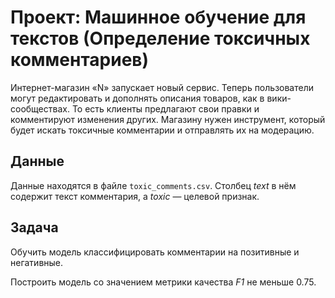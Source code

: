 # Проект: Машинное обучение для текстов (Определение токсичных комментариев)

Интернет-магазин «N» запускает новый сервис. Теперь пользователи могут редактировать и дополнять описания товаров, как в вики-сообществах. То есть клиенты предлагают свои правки и комментируют изменения других. Магазину нужен инструмент, который будет искать токсичные комментарии и отправлять их на модерацию. 

   
## Данные

Данные находятся в файле `toxic_comments.csv`. Столбец *text* в нём содержит текст комментария, а *toxic* — целевой признак.

## Задача
Обучить модель классифицировать комментарии на позитивные и негативные.

Построить модель со значением метрики качества *F1* не меньше 0.75.



